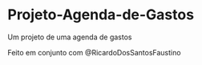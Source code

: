# Projeto-Agenda-de-Gastos

Um projeto de uma agenda de gastos

Feito em conjunto com @RicardoDosSantosFaustino
